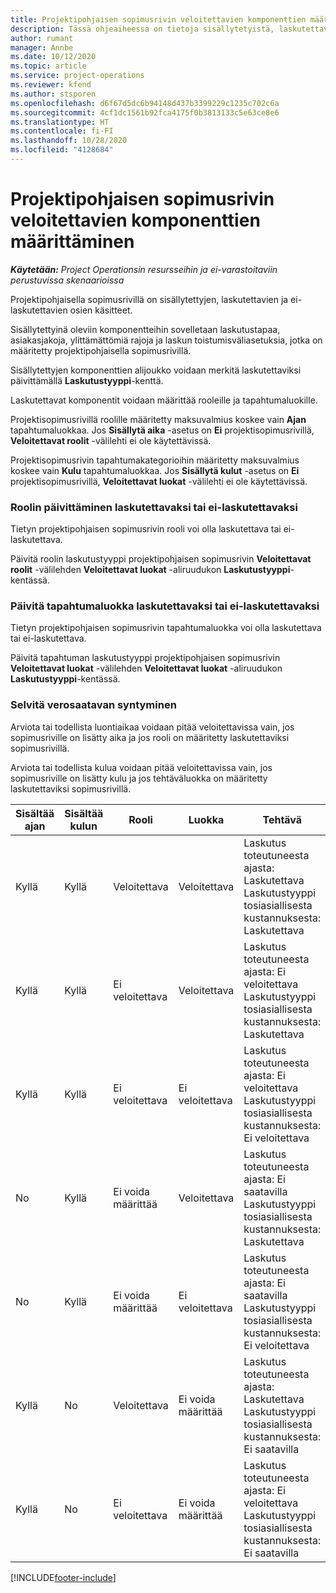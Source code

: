 ```yaml
---
title: Projektipohjaisen sopimusrivin veloitettavien komponenttien määrittäminen
description: Tässä ohjeaiheessa on tietoja sisällytetyistä, laskutettavista ja ei-laskutettavista komponenteista sopimusriveillä.
author: rumant
manager: Annbe
ms.date: 10/12/2020
ms.topic: article
ms.service: project-operations
ms.reviewer: kfend
ms.author: stsporen
ms.openlocfilehash: d6f67d5dc6b94148d437b3399229c1235c702c6a
ms.sourcegitcommit: 4cf1dc1561b92fca4175f0b3813133c5e63ce8e6
ms.translationtype: HT
ms.contentlocale: fi-FI
ms.lasthandoff: 10/28/2020
ms.locfileid: "4128684"
---
```

# <a name="configure-chargeable-components-of-a-project-based-contract-line"></a>Projektipohjaisen sopimusrivin veloitettavien komponenttien määrittäminen

_**Käytetään:** Project Operationsin resursseihin ja ei-varastoitaviin perustuvissa skenaarioissa_

Projektipohjaisella sopimusrivillä on sisällytettyjen, laskutettavien ja ei-laskutettavien osien käsitteet.

Sisällytettyinä oleviin komponentteihin sovelletaan laskutustapaa, asiakasjakoja, ylittämättömiä rajoja ja laskun toistumisväliasetuksia, jotka on määritetty projektipohjaisella sopimusrivillä.

Sisällytettyjen komponenttien alijoukko voidaan merkitä laskutettaviksi päivittämällä **Laskutustyyppi**-kenttä.

Laskutettavat komponentit voidaan määrittää rooleille ja tapahtumaluokille.

Projektisopimusrivillä roolille määritetty maksuvalmius koskee vain **Ajan** tapahtumaluokkaa. Jos **Sisällytä aika** -asetus on **Ei** projektisopimusrivillä, **Veloitettavat roolit** -välilehti ei ole käytettävissä.

Projektisopimusrivin tapahtumakategorioihin määritetty maksuvalmius koskee vain **Kulu** tapahtumaluokkaa. Jos **Sisällytä kulut** -asetus on **Ei** projektisopimusrivillä, **Veloitettavat luokat** -välilehti ei ole käytettävissä.

### <a name="update-a-role-to-be-chargeable-or-non-chargeable"></a>Roolin päivittäminen laskutettavaksi tai ei-laskutettavaksi

Tietyn projektipohjaisen sopimusrivin rooli voi olla laskutettava tai ei-laskutettava.

Päivitä roolin laskutustyyppi projektipohjaisen sopimusrivin **Veloitettavat roolit** -välilehden **Veloitettavat luokat** -aliruudukon **Laskutustyyppi**-kentässä.

### <a name="update-a-transaction-category-to-be-chargeable-or-non-chargeable"></a>Päivitä tapahtumaluokka laskutettavaksi tai ei-laskutettavaksi

Tietyn projektipohjaisen sopimusrivin tapahtumaluokka voi olla laskutettava tai ei-laskutettava.

Päivitä tapahtuman laskutustyyppi projektipohjaisen sopimusrivin **Veloitettavat luokat** -välilehden **Veloitettavat luokat** -aliruudukon **Laskutustyyppi**-kentässä.

### <a name="resolve-chargeability"></a>Selvitä verosaatavan syntyminen

Arviota tai todellista luontiaikaa voidaan pitää veloitettavissa vain, jos sopimusriville on lisätty aika ja jos rooli on määritetty laskutettaviksi sopimusrivillä.

Arviota tai todellista kulua voidaan pitää veloitettavissa vain, jos sopimusriville on lisätty kulu ja jos tehtäväluokka on määritetty laskutettaviksi sopimusrivillä.

| Sisältää ajan | Sisältää kulun | Rooli | Luokka | Tehtävä |
| --- | --- | --- | --- | --- |
| Kyllä | Kyllä | Veloitettava | Veloitettava | Laskutus toteutuneesta ajasta: Laskutettava </br>Laskutustyyppi tosiasiallisesta kustannuksesta: Laskutettava |
| Kyllä | Kyllä | Ei veloitettava | Veloitettava | Laskutus toteutuneesta ajasta: Ei veloitettava </br>Laskutustyyppi tosiasiallisesta kustannuksesta: Laskutettava |
| Kyllä | Kyllä | Ei veloitettava | Ei veloitettava | Laskutus toteutuneesta ajasta: Ei veloitettava </br>Laskutustyyppi tosiasiallisesta kustannuksesta: Ei veloitettava |
| No | Kyllä | Ei voida määrittää | Veloitettava | Laskutus toteutuneesta ajasta: Ei saatavilla </br>Laskutustyyppi tosiasiallisesta kustannuksesta: Laskutettava |
| No | Kyllä | Ei voida määrittää | Ei veloitettava | Laskutus toteutuneesta ajasta: Ei saatavilla </br>Laskutustyyppi tosiasiallisesta kustannuksesta: Ei veloitettava |
| Kyllä | No | Veloitettava | Ei voida määrittää | Laskutus toteutuneesta ajasta: Laskutettava </br>Laskutustyyppi tosiasiallisesta kustannuksesta: Ei saatavilla |
| Kyllä | No | Ei veloitettava | Ei voida määrittää | Laskutus toteutuneesta ajasta: Ei veloitettava </br> Laskutustyyppi tosiasiallisesta kustannuksesta: Ei saatavilla |


[!INCLUDE[footer-include](../includes/footer-banner.md)]